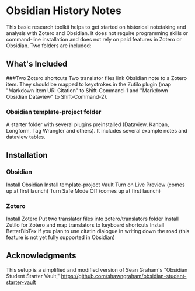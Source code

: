 # Obsidian History Notes
This basic research toolkit helps to get started on historical notetaking and analysis with Zotero and Obsidian. It does not require programming skills or command-line installation and does not rely on paid features in Zotero or Obsidian. Two folders are included:
## What's Included
###Two Zotero shortcuts
Two translator files link Obsidian note to a Zotero item. They should be mapped to keystrokes in the Zutilo plugin (map "Markdown Item URI Citation" to Shift-Command-1 and "Markdown Obsidian Dataview" to Shift-Command-2).
### Obsidian template-project folder
A starter folder with several plugins preinstalled (Dataview, Kanban, Longform, Tag Wrangler and others). It includes several example notes and dataview tables.
## Installation
### Obsidian
Install Obsidian
Install template-project Vault
Turn on Live Preview (comes up at first launch)
Turn Safe Mode Off (comes up at first launch)
### Zotero
Install Zotero
Put two translator files into zotero/translators folder
Install Zutilo for Zotero and map translators to keyboard shortcuts
Install BetterBibTex if you plan to use citatin dialogue in writing down the road (this feature is not yet fully supported in Obsidian)
## Acknowledgments
This setup is a simplified and modified version of Sean Graham's "Obsidian Student Starter Vault," https://github.com/shawngraham/obsidian-student-starter-vault
